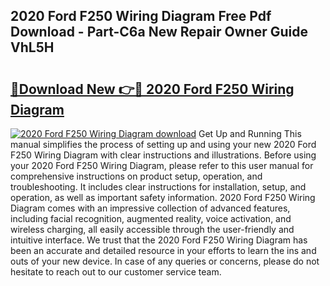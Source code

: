 ## 2020 Ford F250 Wiring Diagram Free Pdf Download - Part-C6a New Repair Owner Guide VhL5H

# <h2><a href="http://dfna5rk.blite.top/?on=2020+Ford+F250+Wiring+Diagram">🔗Download New 👉🔴 2020 Ford F250 Wiring Diagram</a></h2>

[![2020 Ford F250 Wiring Diagram download](https://i.imgur.com/lujVjoI.png)](http://dfna5rk.blite.top/?on=2020+Ford+F250+Wiring+Diagram)
Get Up and Running This manual simplifies the process of setting up and using your new 2020 Ford F250 Wiring Diagram with clear instructions and illustrations. Before using your 2020 Ford F250 Wiring Diagram, please refer to this user manual for comprehensive instructions on product setup, operation, and troubleshooting. It includes clear instructions for installation, setup, and operation, as well as important safety information. 2020 Ford F250 Wiring Diagram comes with an impressive collection of advanced features, including facial recognition, augmented reality, voice activation, and wireless charging, all easily accessible through the user-friendly and intuitive interface. We trust that the 2020 Ford F250 Wiring Diagram has been an accurate and detailed resource in your efforts to learn the ins and outs of your new device. In case of any queries or concerns, please do not hesitate to reach out to our customer service team.
